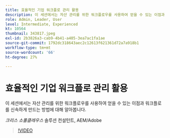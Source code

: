```yaml
---
title: 효율적인 기업 워크플로 관리 활용
description: 이 세션에서는 자산 관리를 위한 워크플로우를 사용하여 얻을 수 있는 이점과 워크플로를 신속하게 만드는 방법에 대해 알아봅니다.
role: Admin, Leader, User
level: Intermediate, Experienced
kt: 10564
thumbnail: 343817.jpeg
exl-id: 2b3826a3-cab9-4b41-a405-3ea7ac1fa1ae
source-git-commit: 1792dc318643aec2c12613f621361d72a7a918b1
workflow-type: tm+mt
source-wordcount: '66'
ht-degree: 27%

---
```


# 효율적인 기업 워크플로 관리 활용

이 세션에서는 자산 관리를 위한 워크플로우를 사용하여 얻을 수 있는 이점과 워크플로를 신속하게 만드는 방법에 대해 알아봅니다.

*크리스 소폴클레우스* 솔루션 컨설턴트, AEM/Adobe

>[!VIDEO](https://video.tv.adobe.com/v/343817/?quality=12&learn=on)
